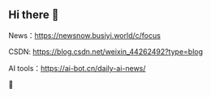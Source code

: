 ## Hi there 👋

News：https://newsnow.busiyi.world/c/focus

CSDN: https://blog.csdn.net/weixin_44262492?type=blog

AI tools：https://ai-bot.cn/daily-ai-news/


 🚀
